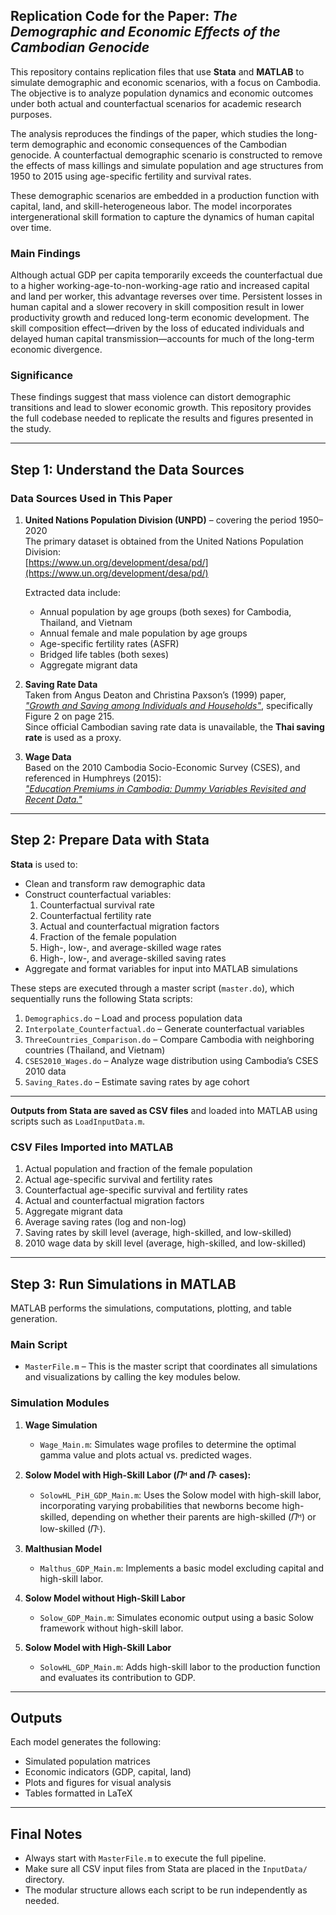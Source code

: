 ## Replication Code for the Paper: *The Demographic and Economic Effects of the Cambodian Genocide*

This repository contains replication files that use **Stata** and **MATLAB** to simulate demographic and economic scenarios, with a focus on Cambodia. The objective is to analyze population dynamics and economic outcomes under both actual and counterfactual scenarios for academic research purposes.

The analysis reproduces the findings of the paper, which studies the long-term demographic and economic consequences of the Cambodian genocide. A counterfactual demographic scenario is constructed to remove the effects of mass killings and simulate population and age structures from 1950 to 2015 using age-specific fertility and survival rates.

These demographic scenarios are embedded in a production function with capital, land, and skill-heterogeneous labor. The model incorporates intergenerational skill formation to capture the dynamics of human capital over time.

### Main Findings

Although actual GDP per capita temporarily exceeds the counterfactual due to a higher working-age-to-non-working-age ratio and increased capital and land per worker, this advantage reverses over time. Persistent losses in human capital and a slower recovery in skill composition result in lower productivity growth and reduced long-term economic development. The skill composition effect—driven by the loss of educated individuals and delayed human capital transmission—accounts for much of the long-term economic divergence.

### Significance

These findings suggest that mass violence can distort demographic transitions and lead to slower economic growth. This repository provides the full codebase needed to replicate the results and figures presented in the study.

---


## Step 1: Understand the Data Sources

### Data Sources Used in This Paper

1. **United Nations Population Division (UNPD)** – covering the period 1950–2020  
   The primary dataset is obtained from the United Nations Population Division:  
   [https://www.un.org/development/desa/pd/](https://www.un.org/development/desa/pd/)

   Extracted data include:
   - Annual population by age groups (both sexes) for Cambodia, Thailand, and Vietnam  
   - Annual female and male population by age groups  
   - Age-specific fertility rates (ASFR)  
   - Bridged life tables (both sexes)  
   - Aggregate migrant data  

2. **Saving Rate Data**  
   Taken from Angus Deaton and Christina Paxson’s (1999) paper,  
   *["Growth and Saving among Individuals and Households"](https://www.princeton.edu/~deaton/downloads/Growth_and_Saving_Among_Individuals_and_Households.pdf)*, specifically Figure 2 on page 215.  
   Since official Cambodian saving rate data is unavailable, the **Thai saving rate** is used as a proxy.

3. **Wage Data**  
   Based on the 2010 Cambodia Socio-Economic Survey (CSES), and referenced in Humphreys (2015):  
   *["Education Premiums in Cambodia: Dummy Variables Revisited and Recent Data."](https://econjwatch.org/articles/education-premiums-in-cambodia-dummy-variables-revisited-and-recent-data)*

---

## Step 2: Prepare Data with Stata

**Stata** is used to:

- Clean and transform raw demographic data  
- Construct counterfactual variables:
  1. Counterfactual survival rate  
  2. Counterfactual fertility rate  
  3. Actual and counterfactual migration factors  
  4. Fraction of the female population  
  5. High-, low-, and average-skilled wage rates  
  6. High-, low-, and average-skilled saving rates  
- Aggregate and format variables for input into MATLAB simulations

These steps are executed through a master script (`master.do`), which sequentially runs the following Stata scripts:

1. `Demographics.do` – Load and process population data  
2. `Interpolate_Counterfactual.do` – Generate counterfactual variables  
3. `ThreeCountries_Comparison.do` – Compare Cambodia with neighboring countries (Thailand, and Vietnam)  
4. `CSES2010_Wages.do` – Analyze wage distribution using Cambodia’s CSES 2010 data  
5. `Saving_Rates.do` – Estimate saving rates by age cohort

---

**Outputs from Stata are saved as CSV files** and loaded into MATLAB using scripts such as `LoadInputData.m`.

### CSV Files Imported into MATLAB

1. Actual population and fraction of the female population  
2. Actual age-specific survival and fertility rates  
3. Counterfactual age-specific survival and fertility rates  
4. Actual and counterfactual migration factors  
5. Aggregate migrant data  
6. Average saving rates (log and non-log)  
7. Saving rates by skill level (average, high-skilled, and low-skilled)  
8. 2010 wage data by skill level (average, high-skilled, and low-skilled)  

---

## Step 3: Run Simulations in MATLAB

MATLAB performs the simulations, computations, plotting, and table generation.

### Main Script

- `MasterFile.m` – This is the master script that coordinates all simulations and visualizations by calling the key modules below.

### Simulation Modules

1. **Wage Simulation**  
   - `Wage_Main.m`: Simulates wage profiles to determine the optimal gamma value and plots actual vs. predicted wages.

2. **Solow Model with High-Skill Labor (𝛱ᴴ and 𝛱ᴸ cases):** 

   - `SolowHL_PiH_GDP_Main.m`: Uses the Solow model with high-skill labor, incorporating varying probabilities that newborns become high-skilled, depending on whether their parents are high-skilled (𝛱ᴴ) or low-skilled (𝛱ᴸ).

3. **Malthusian Model**  
   - `Malthus_GDP_Main.m`: Implements a basic model excluding capital and high-skill labor.

4. **Solow Model without High-Skill Labor**  
   - `Solow_GDP_Main.m`: Simulates economic output using a basic Solow framework without high-skill labor.

5. **Solow Model with High-Skill Labor**  
   - `SolowHL_GDP_Main.m`: Adds high-skill labor to the production function and evaluates its contribution to GDP.

---

## Outputs

Each model generates the following:

- Simulated population matrices  
- Economic indicators (GDP, capital, land)  
- Plots and figures for visual analysis  
- Tables formatted in LaTeX

---

## Final Notes

- Always start with `MasterFile.m` to execute the full pipeline.  
- Make sure all CSV input files from Stata are placed in the `InputData/` directory.  
- The modular structure allows each script to be run independently as needed.
